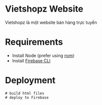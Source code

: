 # Vietshopz Website
Vietshopz là một website bán hàng trực tuyến
# Requirements

- Install Node (prefer using [nvm](https://github.com/creationix/nvm))
- Install [Firebase CLI](https://firebase.google.com/docs/cli/)
# Deployment
```
# build html files
# deploy to Firebase
```


